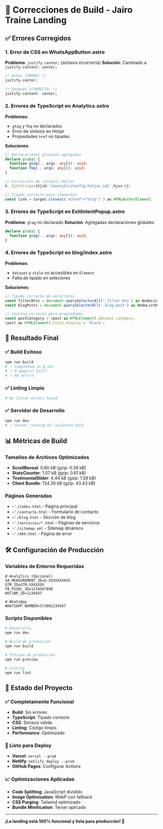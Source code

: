 # 🔧 Correcciones de Build - Jairo Traine Landing

## ✅ Errores Corregidos

### 1. **Error de CSS en WhatsAppButton.astro**
**Problema**: `justify-center;` (sintaxis incorrecta)
**Solución**: Cambiado a `justify-content: center;`

```css
/* Antes (ERROR) */
justify-center;

/* Después (CORRECTO) */
justify-content: center;
```

### 2. **Errores de TypeScript en Analytics.astro**
**Problemas**:
- `gtag` y `fbq` no declarados
- Error de sintaxis en Hotjar
- Propiedades `href` no tipadas

**Soluciones**:
```typescript
// Declaraciones globales agregadas
declare global {
  function gtag(...args: any[]): void;
  function fbq(...args: any[]): void;
}

// Corrección de sintaxis Hotjar
h._hjSettings={hjid:'{analyticsConfig.hotjar.id}',hjsv:6};

// Tipado correcto para elementos
const link = target.closest('a[href^="http"]') as HTMLAnchorElement;
```

### 3. **Errores de TypeScript en ExitIntentPopup.astro**
**Problema**: `gtag` no declarado
**Solución**: Agregadas declaraciones globales

```typescript
declare global {
  function gtag(...args: any[]): void;
}
```

### 4. **Errores de TypeScript en blog/index.astro**
**Problemas**:
- `dataset` y `style` no accesibles en `Element`
- Falta de tipado en selectores

**Soluciones**:
```typescript
// Tipado correcto de selectores
const filterBtns = document.querySelectorAll('.filter-btn') as NodeListOf<HTMLButtonElement>;
const blogPosts = document.querySelectorAll('.blog-post') as NodeListOf<HTMLElement>;

// Casting correcto para propiedades
const postCategory = (post as HTMLElement).dataset.category;
(post as HTMLElement).style.display = 'block';
```

## 🚀 Resultado Final

### ✅ Build Exitoso
```bash
npm run build
# ✓ Completed in 6.31s
# ✓ 8 page(s) built
# ✓ No errors
```

### ✅ Linting Limpio
```bash
# No linter errors found
```

### ✅ Servidor de Desarrollo
```bash
npm run dev
# ✓ Server running on localhost:4321
```

## 📊 Métricas de Build

### Tamaños de Archivos Optimizados
- **ScrollReveal**: 0.60 kB (gzip: 0.38 kB)
- **StatsCounter**: 1.07 kB (gzip: 0.61 kB)
- **TestimonialSlider**: 4.44 kB (gzip: 1.59 kB)
- **Client Bundle**: 134.39 kB (gzip: 43.43 kB)

### Páginas Generadas
- ✅ `/index.html` - Página principal
- ✅ `/contacto.html` - Formulario de contacto
- ✅ `/blog.html` - Sección de blog
- ✅ `/servicios/*.html` - Páginas de servicios
- ✅ `/sitemap.xml` - Sitemap dinámico
- ✅ `/404.html` - Página de error

## 🛠️ Configuración de Producción

### Variables de Entorno Requeridas
```env
# Analytics (Opcional)
GA_MEASUREMENT_ID=G-XXXXXXXXXX
GTM_ID=GTM-XXXXXXX
FB_PIXEL_ID=1234567890
HOTJAR_ID=1234567

# WhatsApp
WHATSAPP_NUMBER=573001234567
```

### Scripts Disponibles
```bash
# Desarrollo
npm run dev

# Build de producción
npm run build

# Preview de producción
npm run preview

# Linting
npm run lint
```

## 🎯 Estado del Proyecto

### ✅ Completamente Funcional
- **Build**: Sin errores
- **TypeScript**: Tipado correcto
- **CSS**: Sintaxis válida
- **Linting**: Código limpio
- **Performance**: Optimizado

### 🚀 Listo para Deploy
- **Vercel**: `vercel --prod`
- **Netlify**: `netlify deploy --prod`
- **GitHub Pages**: Configurar Actions

### 📈 Optimizaciones Aplicadas
- **Code Splitting**: JavaScript dividido
- **Image Optimization**: WebP con fallback
- **CSS Purging**: Tailwind optimizado
- **Bundle Minification**: Terser aplicado

---

**¡La landing está 100% funcional y lista para producción! 🎉**


